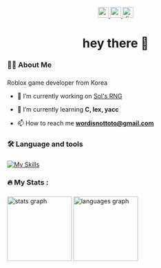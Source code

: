 <div align="center">
  <a href="https://www.roblox.com/users/2912484262/profile" target="_blank">
    <img src="https://img.shields.io/static/v1?message=Roblox&logo=roblox&label=&color=1F1F1F&logoColor=white&labelColor=&style=for-the-badge" height="25" alt="roblox logo"  />
  </a>
  <a href="https://www.youtube.com/channel/UCtPd_H9vyGWIHEim5RpF_IA" target="_blank">
    <img src="https://img.shields.io/static/v1?message=Youtube&logo=youtube&label=&color=FF0000&logoColor=white&labelColor=&style=for-the-badge" height="25" alt="youtube logo"  />
  </a>
  <a href="https://discordapp.com/users/950681069194186782" target="_blank">
    <img src="https://img.shields.io/static/v1?message=Discord&logo=discord&label=&color=1DA1F2&logoColor=white&labelColor=&style=for-the-badge" height="25" alt="discord logo"  />
  </a>
</div>

###

<h1 align="center">hey there 👋</h1>

###

<h3 align="left">👩‍💻  About Me</h3>

###

Roblox game developer from Korea

- 🔭 I’m currently working on [Sol's RNG](https://www.roblox.com/games/15532962292/Sols-RNG)

- 🌱 I’m currently learning **C, lex, yacc**

- 📫 How to reach me **wordisnottoto@gmail.com**

###

<h3 align="left">🛠 Language and tools</h3>

###

[![My Skills](https://skillicons.dev/icons?i=robloxstudio,lua,python,c,ruby)](https://skillicons.dev)

###

<h3 align="left">🔥   My Stats :</h3>

###

<div align="left">
  <img src="https://github-readme-stats.vercel.app/api?username=Word30210&hide_title=false&hide_rank=false&show_icons=true&include_all_commits=true&count_private=true&disable_animations=false&theme=dark&locale=en&hide_border=true&order=1" height="150" alt="stats graph"  />
  <img src="https://github-readme-stats.vercel.app/api/top-langs?username=Word30210&locale=en&hide_title=false&layout=compact&card_width=320&langs_count=5&theme=dark&hide_border=true&order=2" height="150" alt="languages graph"  />
</div>

###
